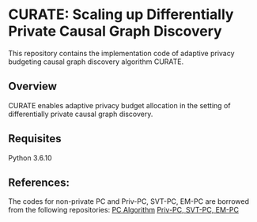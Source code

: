 # CURATE: Scaling up Differentially Private Causal Graph Discovery
This repository contains the implementation code of adaptive privacy budgeting causal graph discovery algorithm CURATE.
## Overview
CURATE enables adaptive privacy budget allocation in the setting of differentially private causal graph discovery. 
## Requisites
Python 3.6.10
## References:
The codes for non-private PC and Priv-PC, SVT-PC, EM-PC are borrowed from the following repositories:
[PC Algorithm](https://github.com/keiichishima/pcalg) 
[Priv-PC, SVT-PC, EM-PC](https://github.com/sunblaze-ucb/Priv-PC-Differentially-Private-Causal-Graph-Discovery)
